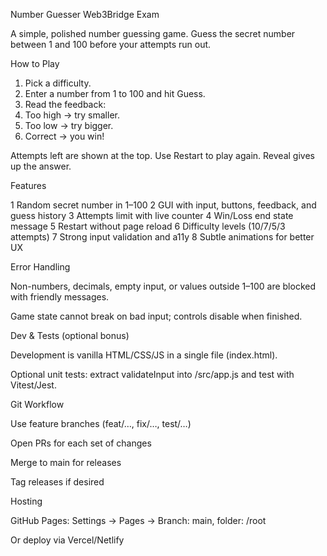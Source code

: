Number Guesser Web3Bridge Exam

A simple, polished number guessing game. Guess the secret number between 1 and 100 before your attempts run out.

How to Play

1. Pick a difficulty.
2. Enter a number from 1 to 100 and hit Guess.
3. Read the feedback:
4. Too high → try smaller.
5. Too low → try bigger.
6. Correct → you win!

Attempts left are shown at the top. Use Restart to play again. Reveal gives up the answer.

Features

1 Random secret number in 1–100
2 GUI with input, buttons, feedback, and guess history
3 Attempts limit with live counter
4 Win/Loss end state message
5 Restart without page reload
6 Difficulty levels (10/7/5/3 attempts)
7 Strong input validation and a11y
8 Subtle animations for better UX

Error Handling

Non-numbers, decimals, empty input, or values outside 1–100 are blocked with friendly messages.

Game state cannot break on bad input; controls disable when finished.

Dev & Tests (optional bonus)

Development is vanilla HTML/CSS/JS in a single file (index.html).

Optional unit tests: extract validateInput into /src/app.js and test with Vitest/Jest.

Git Workflow

Use feature branches (feat/…, fix/…, test/…)

Open PRs for each set of changes

Merge to main for releases

Tag releases if desired

Hosting

GitHub Pages: Settings → Pages → Branch: main, folder: /root

Or deploy via Vercel/Netlify
